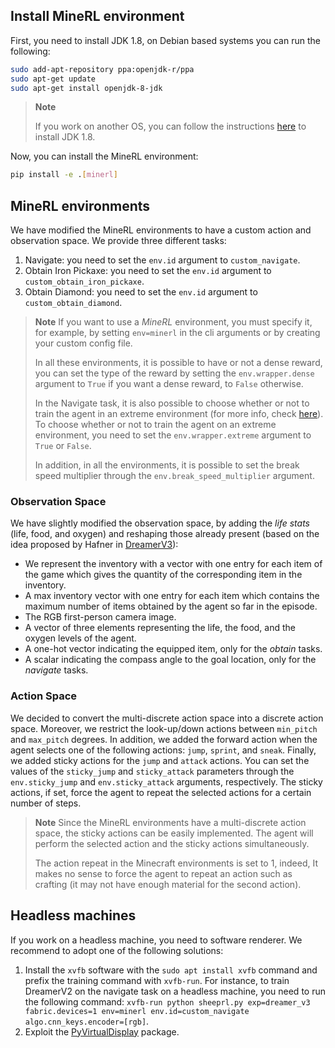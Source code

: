 ## Install MineRL environment
First, you need to install JDK 1.8, on Debian based systems you can run the following:

```bash
sudo add-apt-repository ppa:openjdk-r/ppa
sudo apt-get update
sudo apt-get install openjdk-8-jdk
```

> **Note**
>
> If you work on another OS, you can follow the instructions [here](https://minerl.readthedocs.io/en/v0.4.4/tutorials/index.html) to install JDK 1.8.

Now, you can install the MineRL environment:

```bash
pip install -e .[minerl]
```

## MineRL environments
We have modified the MineRL environments to have a custom action and observation space. We provide three different tasks:
1. Navigate: you need to set the `env.id` argument to `custom_navigate`.
2. Obtain Iron Pickaxe: you need to set the `env.id` argument to `custom_obtain_iron_pickaxe`.
3. Obtain Diamond: you need to set the `env.id` argument to `custom_obtain_diamond`.

> **Note**
> If you want to use a *MineRL* environment, you must specify it, for example, by setting `env=minerl` in the cli arguments or by creating your custom config file.
>
> In all these environments, it is possible to have or not a dense reward, you can set the type of the reward by setting the `env.wrapper.dense` argument to `True` if you want a dense reward, to `False` otherwise.
>
> In the Navigate task, it is also possible to choose whether or not to train the agent in an extreme environment (for more info, check [here](https://minerl.readthedocs.io/en/v0.4.4/environments/index.html#minerlnavigateextreme-v0)). To choose whether or not to train the agent on an extreme environment, you need to set the `env.wrapper.extreme` argument to `True` or `False`.
>
> In addition, in all the environments, it is possible to set the break speed multiplier through the `env.break_speed_multiplier` argument.

### Observation Space
We have slightly modified the observation space, by adding the *life stats* (life, food, and oxygen) and reshaping those already present (based on the idea proposed by Hafner in [DreamerV3](https://arxiv.org/abs/2301.04104)):
- We represent the inventory with a vector with one entry for each item of the game which gives the quantity of the corresponding item in the inventory.
- A max inventory vector with one entry for each item which contains the maximum number of items obtained by the agent so far in the episode.
- The RGB first-person camera image.
- A vector of three elements representing the life, the food, and the oxygen levels of the agent.
- A one-hot vector indicating the equipped item, only for the *obtain* tasks.
- A scalar indicating the compass angle to the goal location, only for the *navigate* tasks.

### Action Space
We decided to convert the multi-discrete action space into a discrete action space. Moreover, we restrict the look-up/down actions between `min_pitch` and `max_pitch` degrees.
In addition, we added the forward action when the agent selects one of the following actions: `jump`, `sprint`, and `sneak`.
Finally, we added sticky actions for the `jump` and `attack` actions. You can set the values of the `sticky_jump` and `sticky_attack` parameters through the `env.sticky_jump` and `env.sticky_attack` arguments, respectively. The sticky actions, if set, force the agent to repeat the selected actions for a certain number of steps.

> **Note**
> Since the MineRL environments have a multi-discrete action space, the sticky actions can be easily implemented. The agent will perform the selected action and the sticky actions simultaneously.
>
> The action repeat in the Minecraft environments is set to 1, indeed, It makes no sense to force the agent to repeat an action such as crafting (it may not have enough material for the second action).

## Headless machines

If you work on a headless machine, you need to software renderer. We recommend to adopt one of the following solutions:
1. Install the `xvfb` software with the `sudo apt install xvfb` command and prefix the training command with `xvfb-run`. For instance, to train DreamerV2 on the navigate task on a headless machine, you need to run the following command: `xvfb-run python sheeprl.py exp=dreamer_v3 fabric.devices=1 env=minerl env.id=custom_navigate algo.cnn_keys.encoder=[rgb]`.
2. Exploit the [PyVirtualDisplay](https://github.com/ponty/PyVirtualDisplay) package.